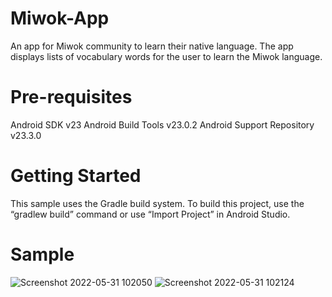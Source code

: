 # Miwok-App
An app for Miwok community to learn their native language. The app displays lists of vocabulary words for the user to learn the Miwok language.

# Pre-requisites
Android SDK v23
Android Build Tools v23.0.2
Android Support Repository v23.3.0

# Getting Started
This sample uses the Gradle build system. To build this project, use the “gradlew build” command or use “Import Project” in Android Studio.


# Sample
![Screenshot 2022-05-31 102050](https://user-images.githubusercontent.com/43139012/171095513-d6d47c52-0d1d-487d-8a6a-38959eb90470.png)
![Screenshot 2022-05-31 102124](https://user-images.githubusercontent.com/43139012/171095527-c386a172-8521-44f8-bd00-a04d26a701bb.png)

